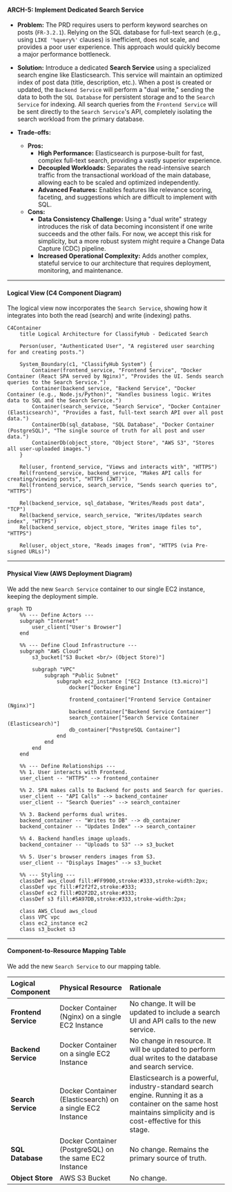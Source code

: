 #### **ARCH-5: Implement Dedicated Search Service**

*   **Problem:** The PRD requires users to perform keyword searches on posts (`FR-3.2.1`). Relying on the SQL database for full-text search (e.g., using `LIKE '%query%'` clauses) is inefficient, does not scale, and provides a poor user experience. This approach would quickly become a major performance bottleneck.

*   **Solution:** Introduce a dedicated **Search Service** using a specialized search engine like Elasticsearch. This service will maintain an optimized index of post data (title, description, etc.). When a post is created or updated, the `Backend Service` will perform a "dual write," sending the data to both the `SQL Database` for persistent storage and to the `Search Service` for indexing. All search queries from the `Frontend Service` will be sent directly to the `Search Service`'s API, completely isolating the search workload from the primary database.

*   **Trade-offs:**
    *   **Pros:**
        *   **High Performance:** Elasticsearch is purpose-built for fast, complex full-text search, providing a vastly superior experience.
        *   **Decoupled Workloads:** Separates the read-intensive search traffic from the transactional workload of the main database, allowing each to be scaled and optimized independently.
        *   **Advanced Features:** Enables features like relevance scoring, faceting, and suggestions which are difficult to implement with SQL.
    *   **Cons:**
        *   **Data Consistency Challenge:** Using a "dual write" strategy introduces the risk of data becoming inconsistent if one write succeeds and the other fails. For now, we accept this risk for simplicity, but a more robust system might require a Change Data Capture (CDC) pipeline.
        *   **Increased Operational Complexity:** Adds another complex, stateful service to our architecture that requires deployment, monitoring, and maintenance.

---

#### **Logical View (C4 Component Diagram)**

The logical view now incorporates the `Search Service`, showing how it integrates into both the read (search) and write (indexing) paths.

```mermaid
C4Container
    title Logical Architecture for ClassifyHub - Dedicated Search

    Person(user, "Authenticated User", "A registered user searching for and creating posts.")

    System_Boundary(c1, "ClassifyHub System") {
        Container(frontend_service, "Frontend Service", "Docker Container (React SPA served by Nginx)", "Provides the UI. Sends search queries to the Search Service.")
        Container(backend_service, "Backend Service", "Docker Container (e.g., Node.js/Python)", "Handles business logic. Writes data to SQL and the Search Service.")
        Container(search_service, "Search Service", "Docker Container (Elasticsearch)", "Provides a fast, full-text search API over all post data.")
        ContainerDb(sql_database, "SQL Database", "Docker Container (PostgreSQL)", "The single source of truth for all post and user data.")
        ContainerDb(object_store, "Object Store", "AWS S3", "Stores all user-uploaded images.")
    }

    Rel(user, frontend_service, "Views and interacts with", "HTTPS")
    Rel(frontend_service, backend_service, "Makes API calls for creating/viewing posts", "HTTPS (JWT)")
    Rel(frontend_service, search_service, "Sends search queries to", "HTTPS")

    Rel(backend_service, sql_database, "Writes/Reads post data", "TCP")
    Rel(backend_service, search_service, "Writes/Updates search index", "HTTPS")
    Rel(backend_service, object_store, "Writes image files to", "HTTPS")
    
    Rel(user, object_store, "Reads images from", "HTTPS (via Pre-signed URLs)")
```

---

#### **Physical View (AWS Deployment Diagram)**

We add the new `Search Service` container to our single EC2 instance, keeping the deployment simple.

```mermaid
graph TD
    %% --- Define Actors ---
    subgraph "Internet"
        user_client["User's Browser"]
    end

    %% --- Define Cloud Infrastructure ---
    subgraph "AWS Cloud"
        s3_bucket["S3 Bucket <br/> (Object Store)"]

        subgraph "VPC"
            subgraph "Public Subnet"
                subgraph ec2_instance ["EC2 Instance (t3.micro)"]
                    docker["Docker Engine"]
                    
                    frontend_container["Frontend Service Container (Nginx)"]
                    backend_container["Backend Service Container"]
                    search_container["Search Service Container (Elasticsearch)"]
                    db_container["PostgreSQL Container"]
                end
            end
        end
    end

    %% --- Define Relationships ---
    %% 1. User interacts with Frontend.
    user_client -- "HTTPS" --> frontend_container

    %% 2. SPA makes calls to Backend for posts and Search for queries.
    user_client -- "API Calls" --> backend_container
    user_client -- "Search Queries" --> search_container

    %% 3. Backend performs dual writes.
    backend_container -- "Writes to DB" --> db_container
    backend_container -- "Updates Index" --> search_container

    %% 4. Backend handles image uploads.
    backend_container -- "Uploads to S3" --> s3_bucket
    
    %% 5. User's browser renders images from S3.
    user_client -- "Displays Images" --> s3_bucket

    %% --- Styling ---
    classDef aws_cloud fill:#FF9900,stroke:#333,stroke-width:2px;
    classDef vpc fill:#f2f2f2,stroke:#333;
    classDef ec2 fill:#D2F2D2,stroke:#333;
    classDef s3 fill:#5A97DB,stroke:#333,stroke-width:2px;

    class AWS_Cloud aws_cloud
    class VPC vpc
    class ec2_instance ec2
    class s3_bucket s3
```

---

#### **Component-to-Resource Mapping Table**

We add the new `Search Service` to our mapping table.

| Logical Component | Physical Resource | Rationale |
| :--- | :--- | :--- |
| **Frontend Service** | Docker Container (Nginx) on a single EC2 Instance | No change. It will be updated to include a search UI and API calls to the new service. |
| **Backend Service** | Docker Container on a single EC2 Instance | No change in resource. It will be updated to perform dual writes to the database and search service. |
| **Search Service** | Docker Container (Elasticsearch) on a single EC2 Instance | Elasticsearch is a powerful, industry-standard search engine. Running it as a container on the same host maintains simplicity and is cost-effective for this stage. |
| **SQL Database** | Docker Container (PostgreSQL) on the same EC2 Instance | No change. Remains the primary source of truth. |
| **Object Store** | AWS S3 Bucket | No change. |
